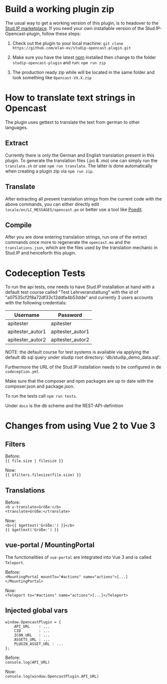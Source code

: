 # Build a working plugin zip

The usual way to get a working version of this plugin, is to headover to the [Stud.IP marketplace](https://develop.studip.de/studip/plugins.php/pluginmarket/presenting/details/dfd73b3d67c627be493536c1ae0e27c9). If you need your own installable version of the Stud.IP-Opencast-plugin, follow these steps:

1. Check out the plugin to your local machine:
`git clone https://github.com/elan-ev/studip-opencast-plugin.git`

2. Make sure you have the latest [npm](https://docs.npmjs.com/try-the-latest-stable-version-of-npm) installed then change to the folder `studip-opencast-plugin` and run:
`npm run zip`

3. The production ready zip while will be located in the same folder and look something like
`Opencast-VX.X.zip`

# How to translate text strings in Opencast

The plugin uses gettext to translate the text from german to other languages.

## Extract

Currently there is only the German and English translation present in this plugin. To generate the translation files (.po & .mo) one can simply run the `translate.sh` or use `npm run translate`. The latter is done automatically when creating a plugin zip via `npm run zip`.


## Translate

After extracting all present translation strings from the current code with the above commands, you can either directly edit `locale/en/LC_MESSAGES/opencast.po` or better use a tool like [Poedit](https://poedit.net/).


## Compile

After you are done entering translation strings, run one of the extract commands once more to regenerate the `opencast.mo` and the `translations.json`, which are the files used by the translation mechanic in Stud.IP and henceforth this plugin.

# Codeception Tests

To run the api tests, one needs to have Stud.IP installation at hand with a default test course called "Test Lehrveranstaltung" with the id of "a07535cf2f8a72df33c12ddfa4b53dde" and currently 3 users accounts with the following credentials:

| Username         | Password         |
| ---------------- | ---------------- |
| apitester        | apitester        |
| apitester_autor1 | apitester_autor1 |
| apitester_autor2 | apitester_autor2 |

NOTE: the default course for test systems is available via applying the default db sql query under studip root directory: 'db/studip_demo_data.sql'.

Furthermore the URL of the Stud.IP installation needs to be configured in de `codeception.yml`

Make sure that the composer and npm packages are up to date with the composer.json and package.json.

To run the tests call `npm run tests`.

Under `docs` is the db scheme and the REST-API-definition

# Changes from using Vue 2 to Vue 3

## Filters

Before:  
`{{ file.size | filesize }}`

Now:  
`{{ $filters.filesize(file.size) }}`

## Translations

Before:  
`<b v-translate>Größe:</b>`  
`<translate>Größe:</translate>`

Now:  
`<b>{{ $gettext('Größe:') }}</b>`  
`{{ $gettext('Größe:') }}`

## vue-portal / MountingPortal

The functionalities of `vue-portal` are integrated into Vue 3 and is called `Teleport`.

Before:  
`<MountingPortal mountTo="#actions" name="actions">[...]</MountingPortal>`

Now:  
`<Teleport to="#actions" name="actions">[...]</Teleport>`

## Injected global vars

```
window.OpencastPlugin = {
    API_URL    : ...
    CID        : ...
    ICON_URL   : ...
    ASSETS_URL : ...
    PLUGIN_ASSET_URL : ...
};
```

Before:  
`console.log(API_URL)`

Now:  
`console.log(window.OpencastPlugin.API_URL)`